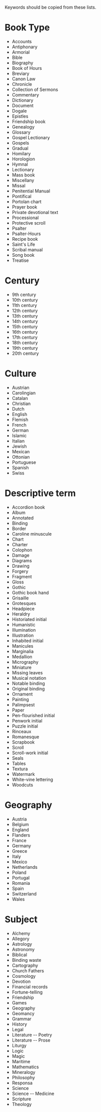 Keywords should be copied from these lists.

# Book Type

- Accounts
- Antiphonary
- Armorial
- Bible
- Biography
- Book of Hours
- Breviary
- Canon Law
- Chronicle
- Collection of Sermons
- Commentary
- Dictionary
- Document
- Dogale
- Epistles
- Friendship book
- Genealogy
- Glossary
- Gospel Lectionary
- Gospels
- Gradual
- Homilary
- Horologion
- Hymnal
- Lectionary
- Mass book
- Miscellany
- Missal
- Penitential Manual
- Pontifical
- Portolan chart
- Prayer book
- Private devotional text
- Processional
- Protective scroll
- Psalter
- Psalter-Hours
- Recipe book
- Saint's Life
- Scribal manual
- Song book
- Treatise

# Century

- 9th century
- 10th century
- 11th century
- 12th century
- 13th century
- 14th century
- 15th century
- 16th century
- 17th century <!--retained to record significant later additions and conservation-->
- 18th century
- 19th century
- 20th century

# Culture

- Austrian
- Carolingian
- Catalan
- Christian
- Dutch
- English
- Flemish
- French
- German
- Islamic
- Italian
- Jewish
- Mexican
- Ottonian
- Portuguese
- Spanish
- Swiss

# Descriptive term

- Accordion book
- Album
- Annotated
- Binding
- Border
- Caroline minuscule
- Chart
- Charter
- Colophon
- Damage
- Diagrams
- Drawing
- Forgery
- Fragment
- Gloss
- Gothic
- Gothic book hand
- Grisaille
- Grotesques
- Headpiece
- Heraldry
- Historiated initial
- Humanistic
- Illumination
- Illustration
- Inhabited initial
- Manicules
- Marginalia
- Medallion
- Micrography
- Miniature
- Missing leaves
- Musical notation
- Notable binding
- Original binding
- Ornament
- Painting
- Palimpsest
- Paper
- Pen-flourished initial
- Penwork initial
- Puzzle initial
- Rinceaux
- Romanesque
- Scrapbook
- Scroll
- Scroll-work initial
- Seals
- Tables
- Textura
- Watermark
- White-vine lettering
- Woodcuts

# Geography

- Austria
- Belgium
- England
- Flanders
- France
- Germany
- Greece
- Italy
- Mexico
- Netherlands
- Poland
- Portugal
- Romania
- Spain
- Switzerland
- Wales

# Subject

- Alchemy
- Allegory
- Astrology
- Astronomy
- Biblical
- Binding waste
- Cartography
- Church Fathers
- Cosmology
- Devotion
- Financial records
- Fortune-telling
- Friendship
- Games
- Geography
- Geomancy
- Grammar
- History
- Legal
- Literature -- Poetry
- Literature -- Prose
- Liturgy
- Logic
- Magic
- Maritime
- Mathematics
- Mineralogy
- Philosophy
- Responsa
- Science
- Science -- Medicine
- Scripture
- Theology
